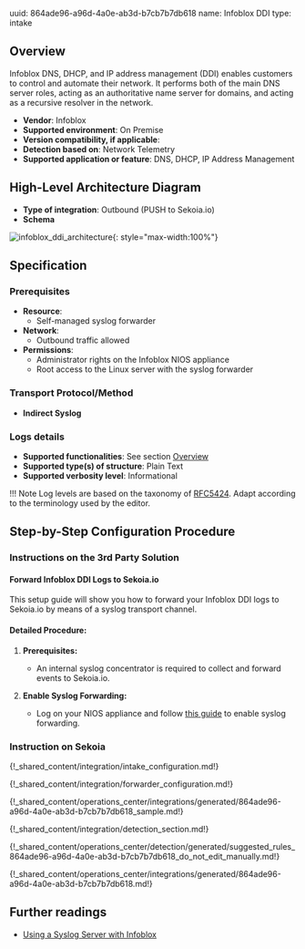 uuid: 864ade96-a96d-4a0e-ab3d-b7cb7b7db618
name: Infoblox DDI
type: intake

## Overview

Infoblox DNS, DHCP, and IP address management (DDI) enables customers to control and automate their network. It performs both of the main DNS server roles, acting as an authoritative name server for domains, and acting as a recursive resolver in the network.

- **Vendor**: Infoblox
- **Supported environment**: On Premise
- **Version compatibility, if applicable**:
- **Detection based on**: Network Telemetry
- **Supported application or feature**: DNS, DHCP, IP Address Management

## High-Level Architecture Diagram

- **Type of integration**: Outbound (PUSH to Sekoia.io)
- **Schema**

![infoblox_ddi_architecture](/assets/integration/infoblox_ddi_architecture.png){: style="max-width:100%"}

## Specification

### Prerequisites

- **Resource**:
    - Self-managed syslog forwarder
- **Network**:
    - Outbound traffic allowed
- **Permissions**:
    - Administrator rights on the Infoblox NIOS appliance
    - Root access to the Linux server with the syslog forwarder

### Transport Protocol/Method

- **Indirect Syslog**

### Logs details

- **Supported functionalities**: See section [Overview](#overview)
- **Supported type(s) of structure**: Plain Text
- **Supported verbosity level**: Informational

!!! Note
    Log levels are based on the taxonomy of [RFC5424](https://datatracker.ietf.org/doc/html/rfc5424). Adapt according to the terminology used by the editor.

## Step-by-Step Configuration Procedure

### Instructions on the 3rd Party Solution

#### Forward Infoblox DDI Logs to Sekoia.io

This setup guide will show you how to forward your Infoblox DDI logs to Sekoia.io by means of a syslog transport channel.

#### Detailed Procedure:

1. **Prerequisites:**
   - An internal syslog concentrator is required to collect and forward events to Sekoia.io.

2. **Enable Syslog Forwarding:**
   - Log on your NIOS appliance and follow [this guide](https://docs.infoblox.com/space/NAG8/22252249/Using+a+Syslog+Server) to enable syslog forwarding.

### Instruction on Sekoia

{!_shared_content/integration/intake_configuration.md!}

{!_shared_content/integration/forwarder_configuration.md!}

{!_shared_content/operations_center/integrations/generated/864ade96-a96d-4a0e-ab3d-b7cb7b7db618_sample.md!}

{!_shared_content/integration/detection_section.md!}

{!_shared_content/operations_center/detection/generated/suggested_rules_864ade96-a96d-4a0e-ab3d-b7cb7b7db618_do_not_edit_manually.md!}

{!_shared_content/operations_center/integrations/generated/864ade96-a96d-4a0e-ab3d-b7cb7b7db618.md!}

## Further readings

- [Using a Syslog Server with Infoblox](https://docs.infoblox.com/space/NAG8/22252249/Using+a+Syslog+Server)